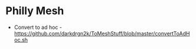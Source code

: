 # Philly Mesh

* Convert to ad hoc - https://github.com/darkdrgn2k/ToMeshStuff/blob/master/convertToAdHoc.sh